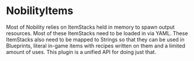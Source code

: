 # NobilityItems

Most of Nobility relies on ItemStacks held in memory to spawn output resources. 
Most of these ItemStacks need to be loaded in via YAML. These ItemStacks also 
need to be mapped to Strings so that they can be used in Blueprints, literal 
in-game items with recipes written on them and a limited amount of uses. This
plugin is a unified API for doing just that.
